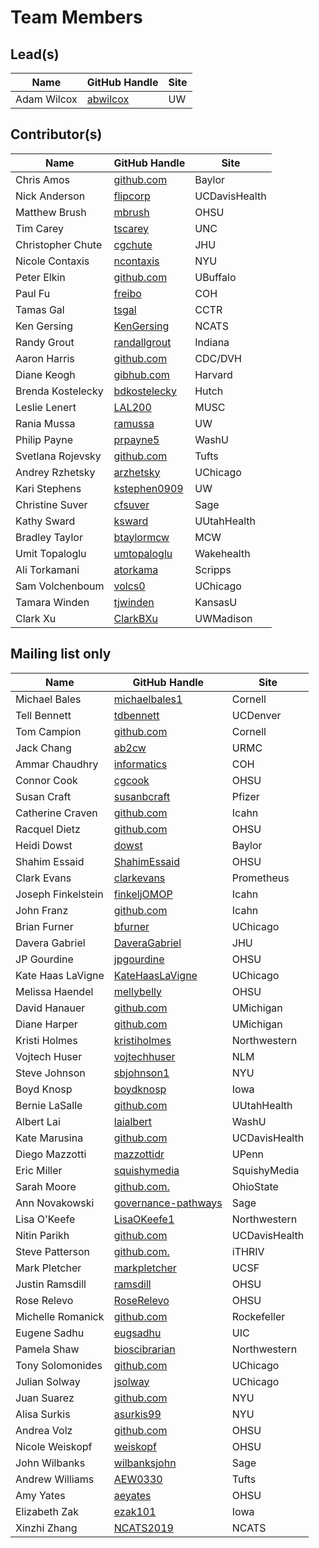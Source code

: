 # Team Members

## Lead(s)
Name | GitHub Handle | Site
-- | -- | --
Adam Wilcox | [abwilcox](http://github.com/abwilcox) | UW

## Contributor(s)
Name | GitHub Handle | Site
-- | -- | --
Chris Amos | [github.com](http://github.com) | Baylor
Nick Anderson | [flipcorp](https://github.com/flipcorp) | UCDavisHealth
Matthew Brush | [mbrush](http://github.com/mbrush) | OHSU
Tim Carey | [tscarey](http://github.com/tscarey) | UNC
Christopher Chute | [cgchute](https://github.com/cgchute) | JHU
Nicole Contaxis | [ncontaxis](https://github.com/ncontaxis) | NYU
Peter Elkin | [github.com](http://github.com) | UBuffalo
Paul Fu | [freibo](http://github.com/freibo) | COH
Tamas Gal | [tsgal](https://github.com/tsgal) | CCTR
Ken Gersing | [KenGersing](https://github.com/KenGersing) | NCATS
Randy Grout | [randallgrout](https://github.com/randallgrout) | Indiana
Aaron Harris | [github.com](http://github.com) | CDC/DVH
Diane Keogh | [gibhub.com](http://gibhub.com) | Harvard
Brenda Kostelecky | [bdkostelecky](http://github.com/bdkostelecky) | Hutch
Leslie Lenert | [LAL200](https://github.com/LAL200) | MUSC
Rania Mussa | [ramussa](https://github.com/ramussa) | UW
Philip Payne | [prpayne5](http://github.com/prpayne5) | WashU
Svetlana Rojevsky | [github.com](http://github.com) | Tufts
Andrey Rzhetsky | [arzhetsky](http://github.com/arzhetsky) | UChicago
Kari Stephens | [kstephen0909](https://github.com/kstephen0909) | UW
Christine Suver | [cfsuver](https://github.com/cfsuver) | Sage
Kathy Sward | [ksward](https://github.com/ksward) | UUtahHealth
Bradley Taylor | [btaylormcw](https://github.com/btaylormcw) | MCW
Umit Topaloglu | [umtopaloglu](http://GitHub.com/umtopaloglu) | Wakehealth
Ali Torkamani | [atorkama](https://github.com/atorkama) | Scripps
Sam Volchenboum | [volcs0](https://github.com/volcs0) | UChicago
Tamara Winden | [tjwinden](http://github.com/tjwinden) | KansasU
Clark Xu | [ClarkBXu](https://github.com/ClarkBXu) | UWMadison

## Mailing list only
Name | GitHub Handle | Site
-- | -- | --
Michael Bales | [michaelbales1](http://github.com/michaelbales1) | Cornell
Tell Bennett | [tdbennett](https://github.com/tdbennett) | UCDenver
Tom Campion | [github.com](http://github.com) | Cornell
Jack Chang | [ab2cw](https://github.com/ab2cw) | URMC
Ammar Chaudhry | [informatics](https://github.com/achaudhry615/informatics) | COH
Connor Cook | [cgcook](https://github.com/cgcook) | OHSU
Susan Craft | [susanbcraft](https://github.com/susanbcraft) | Pfizer
Catherine  Craven | [github.com](http://github.com) | Icahn
Racquel Dietz | [github.com](http://github.com) | OHSU
Heidi Dowst | [dowst](https://github.com/dowst) | Baylor
Shahim Essaid | [ShahimEssaid](http://github.com/ShahimEssaid) | OHSU
Clark Evans | [clarkevans](https://github.com/clarkevans) | Prometheus
Joseph Finkelstein | [finkeljOMOP](http://github.com/finkeljOMOP) | Icahn
John Franz | [github.com](http://github.com) | Icahn
Brian Furner | [bfurner](https://github.com/bfurner) | UChicago
Davera Gabriel | [DaveraGabriel](http://github.com/DaveraGabriel) | JHU
JP Gourdine | [jpgourdine](https://github.com/jpgourdine) | OHSU
Kate Haas LaVigne | [KateHaasLaVigne](https://github.com/KateHaasLaVigne) | UChicago
Melissa Haendel | [mellybelly](http://github.com/mellybelly) | OHSU
David Hanauer | [github.com](http://github.com) | UMichigan
Diane Harper | [github.com](http://github.com) | UMichigan
Kristi Holmes | [kristiholmes](http://github.com/kristiholmes) | Northwestern
Vojtech Huser | [vojtechhuser](https://github.com/vojtechhuser) | NLM
Steve Johnson | [sbjohnson1](http://github.com/sbjohnson1) | NYU
Boyd Knosp | [boydknosp](http://github.com/boydknosp) | Iowa
Bernie LaSalle | [github.com](http://github.com) | UUtahHealth
Albert Lai | [laialbert](https://github.com/laialbert) | WashU
Kate Marusina | [github.com](http://github.com) | UCDavisHealth
Diego Mazzotti | [mazzottidr](https://github.com/mazzottidr) | UPenn
Eric Miller | [squishymedia](https://github.com/squishymedia) | SquishyMedia
Sarah Moore | [github.com.](http://github.com.) | OhioState
Ann Novakowski | [governance-pathways](https://github.com/data2health/governance-pathways) | Sage
Lisa O'Keefe | [LisaOKeefe1](https://github.com/LisaOKeefe1) | Northwestern
Nitin Parikh | [github.com](http://github.com) | UCDavisHealth
Steve Patterson | [github.com.](http://github.com.) | iTHRIV
Mark Pletcher | [markpletcher](https://github.com/markpletcher) | UCSF
Justin Ramsdill | [ramsdill](http://github.com/ramsdill) | OHSU
Rose Relevo | [RoseRelevo](https://github.com/RoseRelevo) | OHSU
Michelle Romanick | [github.com](http://github.com) | Rockefeller
Eugene Sadhu | [eugsadhu](https://github.com/eugsadhu) | UIC
Pamela Shaw | [bioscibrarian](https://github.com/bioscibrarian) | Northwestern
Tony Solomonides | [github.com](http://github.com) | UChicago
Julian Solway | [jsolway](http://github.com/jsolway) | UChicago
Juan Suarez | [github.com](http://github.com) | NYU
Alisa Surkis | [asurkis99](https://github.com/asurkis99) | NYU
Andrea Volz | [github.com](http://github.com) | OHSU
Nicole Weiskopf | [weiskopf](http://github.com/weiskopf) | OHSU
John Wilbanks | [wilbanksjohn](http://github.com/wilbanksjohn) | Sage
Andrew Williams | [AEW0330](http://github.com/AEW0330) | Tufts
Amy Yates | [aeyates](https://github.com/aeyates) | OHSU
Elizabeth Zak | [ezak101](https://github.com/ezak101) | Iowa
Xinzhi Zhang | [NCATS2019](https://github.com/NCATS2019) | NCATS

